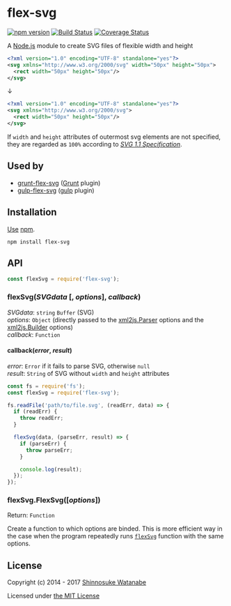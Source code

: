 # flex-svg

[![npm version](https://img.shields.io/npm/v/flex-svg.svg)](https://www.npmjs.com/package/flex-svg)
[![Build Status](https://travis-ci.org/shinnn/node-flex-svg.svg?branch=master)](https://travis-ci.org/shinnn/node-flex-svg)
[![Coverage Status](https://img.shields.io/coveralls/shinnn/node-flex-svg.svg)](https://coveralls.io/r/shinnn/node-flex-svg)

A [Node.js](https://nodejs.org/) module to create SVG files of flexible width and height

```xml
<?xml version="1.0" encoding="UTF-8" standalone="yes"?>
<svg xmlns="http://www.w3.org/2000/svg" width="50px" height="50px">
  <rect width="50px" height="50px"/>
</svg>
```

↓

```xml
<?xml version="1.0" encoding="UTF-8" standalone="yes"?>
<svg xmlns="http://www.w3.org/2000/svg">
  <rect width="50px" height="50px"/>
</svg>
```

If `width` and `height` attributes of outermost svg elements are not specified, they are regarded as `100%` according to [*SVG 1.1 Specification*](http://www.w3.org/TR/SVG11/struct.html#SVGElementWidthAttribute).

## Used by

* [grunt-flex-svg](https://github.com/shinnn/grunt-flex-svg) ([Grunt](http://gruntjs.com/) plugin)
* [gulp-flex-svg](https://github.com/shinnn/gulp-flex-svg) ([gulp](http://gulpjs.com/) plugin)

## Installation

[Use](https://docs.npmjs.com/cli/install) [npm](https://docs.npmjs.com/getting-started/what-is-npm).

```
npm install flex-svg
```

## API

```javascript
const flexSvg = require('flex-svg');
```

### flexSvg(*SVGdata* [, *options*], *callback*)

*SVGdata*: `string` `Buffer` (SVG)  
*options*: `Object` (directly passed to the [xml2js.Parser](https://github.com/Leonidas-from-XIV/node-xml2js#options) options and the [xml2js.Builder](https://github.com/Leonidas-from-XIV/node-xml2js#options-for-the-builder-class) options)  
*callback*: `Function`

#### callback(*error*, *result*)

*error*: `Error` if it fails to parse SVG, otherwise `null`  
*result*: `String` of SVG without `width` and `height` attributes

```javascript
const fs = require('fs');
const flexSvg = require('flex-svg');

fs.readFile('path/to/file.svg', (readErr, data) => {
  if (readErr) {
    throw readErr;
  }

  flexSvg(data, (parseErr, result) => {
    if (parseErr) {
      throw parseErr;
    }

    console.log(result);
  });
});
```

### flexSvg.FlexSvg([*options*])

Return: `Function`

Create a function to which options are binded. This is more efficient way in the case when the program repeatedly runs [`flexSvg`](#flexsvgsvgdata--options-callback) function with the same options.

## License

Copyright (c) 2014 - 2017 [Shinnosuke Watanabe](https://github.com/shinnn)

Licensed under [the MIT License](./LICENSE)
